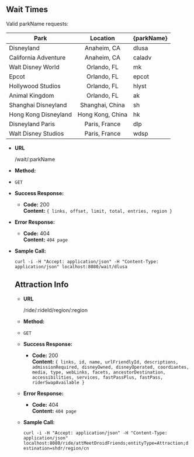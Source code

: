 **Wait Times**
----
Valid parkName requests:

| Park | Location | {parkName}|
| ------------- |:-------------:| --------- |
| Disneyland    | Anaheim, CA | dlusa |
| California Adventure| Anaheim, CA | caladv |  
| Walt Disney World| Orlando, FL | mk|
| Epcot| Orlando, FL| epcot |
| Hollywood Studios| Orlando, FL | hlyst|
| Animal Kingdom| Orlando, FL | ak|
| Shanghai Disneyland | Shanghai, China | sh|
| Hong Kong Disneyland | Hong Kong, China | hk|
| Disneyland Paris | Paris, France | dlp|
| Walt Disney Studios | Paris, France | wdsp |

* **URL**

  /wait/:parkName

* **Method:**
*
  `GET`

* **Success Response:**

  * **Code:** 200 <br />
    **Content:** `{ links, offset, limit, total, entries, region }`

* **Error Response:**

  * **Code:** 404 <br />
    **Content:** `404 page`


* **Sample Call:**

  ``curl -i -H "Accept: application/json" -H "Content-Type: application/json" localhost:8080/wait/dlusa``




  **Attraction Info**
  ----

  * **URL**

    /ride/:rideId/region/:region

  * **Method:**
  *
    `GET`

  * **Success Response:**

    * **Code:** 200 <br />
      **Content:** `{ links, id, name, urlFriendlyId, descriptions, admissionRequired, disneyOwned, disneyOperated, coordiantes, media, type, webLinks, facets, ancestorDestination, accessibilities, services, fastPassPlus, fastPass, riderSwapAvailable }`

  * **Error Response:**

    * **Code:** 404 <br />
      **Content:** `404 page`


  * **Sample Call:**

    ``curl -i -H "Accept: application/json" -H "Content-Type: application/json" localhost:8080/ride/attMeetDroidFriends;entityType=Attraction;destination=shdr/region/cn``
